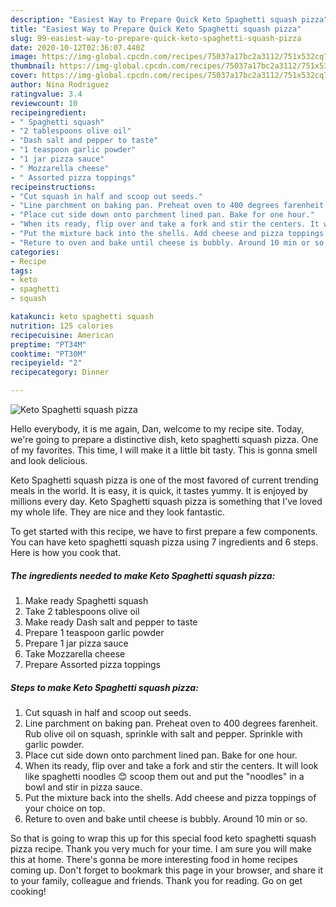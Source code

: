 ```yaml
---
description: "Easiest Way to Prepare Quick Keto Spaghetti squash pizza"
title: "Easiest Way to Prepare Quick Keto Spaghetti squash pizza"
slug: 99-easiest-way-to-prepare-quick-keto-spaghetti-squash-pizza
date: 2020-10-12T02:36:07.440Z
image: https://img-global.cpcdn.com/recipes/75037a17bc2a3112/751x532cq70/keto-spaghetti-squash-pizza-recipe-main-photo.jpg
thumbnail: https://img-global.cpcdn.com/recipes/75037a17bc2a3112/751x532cq70/keto-spaghetti-squash-pizza-recipe-main-photo.jpg
cover: https://img-global.cpcdn.com/recipes/75037a17bc2a3112/751x532cq70/keto-spaghetti-squash-pizza-recipe-main-photo.jpg
author: Nina Rodriguez
ratingvalue: 3.4
reviewcount: 10
recipeingredient:
- " Spaghetti squash"
- "2 tablespoons olive oil"
- "Dash salt and pepper to taste"
- "1 teaspoon garlic powder"
- "1 jar pizza sauce"
- " Mozzarella cheese"
- " Assorted pizza toppings"
recipeinstructions:
- "Cut squash in half and scoop out seeds."
- "Line parchment on baking pan. Preheat oven to 400 degrees farenheit. Rub olive oil on squash, sprinkle with salt and pepper. Sprinkle with garlic powder."
- "Place cut side down onto parchment lined pan. Bake for one hour."
- "When its ready, flip over and take a fork and stir the centers. It will look like spaghetti noodles 😊 scoop them out and put the &#34;noodles&#34; in a bowl and stir in pizza sauce."
- "Put the mixture back into the shells. Add cheese and pizza toppings of your choice on top."
- "Reture to oven and bake until cheese is bubbly. Around 10 min or so."
categories:
- Recipe
tags:
- keto
- spaghetti
- squash

katakunci: keto spaghetti squash 
nutrition: 125 calories
recipecuisine: American
preptime: "PT34M"
cooktime: "PT30M"
recipeyield: "2"
recipecategory: Dinner

---
```



![Keto Spaghetti squash pizza](https://img-global.cpcdn.com/recipes/75037a17bc2a3112/751x532cq70/keto-spaghetti-squash-pizza-recipe-main-photo.jpg)

Hello everybody, it is me again, Dan, welcome to my recipe site. Today, we're going to prepare a distinctive dish, keto spaghetti squash pizza. One of my favorites. This time, I will make it a little bit tasty. This is gonna smell and look delicious.

Keto Spaghetti squash pizza is one of the most favored of current trending meals in the world. It is easy, it is quick, it tastes yummy. It is enjoyed by millions every day. Keto Spaghetti squash pizza is something that I've loved my whole life. They are nice and they look fantastic.




To get started with this recipe, we have to first prepare a few components. You can have keto spaghetti squash pizza using 7 ingredients and 6 steps. Here is how you cook that.

<!--inarticleads1-->

##### The ingredients needed to make Keto Spaghetti squash pizza:

1. Make ready  Spaghetti squash
1. Take 2 tablespoons olive oil
1. Make ready Dash salt and pepper to taste
1. Prepare 1 teaspoon garlic powder
1. Prepare 1 jar pizza sauce
1. Take  Mozzarella cheese
1. Prepare  Assorted pizza toppings




<!--inarticleads2-->

##### Steps to make Keto Spaghetti squash pizza:

1. Cut squash in half and scoop out seeds.
1. Line parchment on baking pan. Preheat oven to 400 degrees farenheit. Rub olive oil on squash, sprinkle with salt and pepper. Sprinkle with garlic powder.
1. Place cut side down onto parchment lined pan. Bake for one hour.
1. When its ready, flip over and take a fork and stir the centers. It will look like spaghetti noodles 😊 scoop them out and put the &#34;noodles&#34; in a bowl and stir in pizza sauce.
1. Put the mixture back into the shells. Add cheese and pizza toppings of your choice on top.
1. Reture to oven and bake until cheese is bubbly. Around 10 min or so.




So that is going to wrap this up for this special food keto spaghetti squash pizza recipe. Thank you very much for your time. I am sure you will make this at home. There's gonna be more interesting food in home recipes coming up. Don't forget to bookmark this page in your browser, and share it to your family, colleague and friends. Thank you for reading. Go on get cooking!
